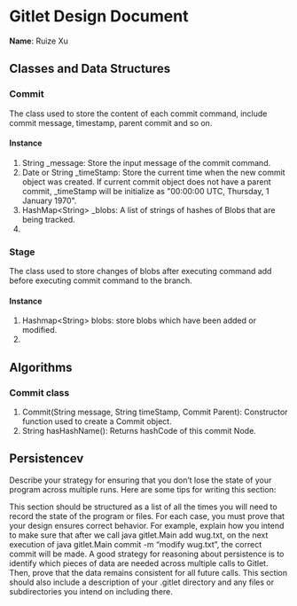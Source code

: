 # Gitlet Design Document

**Name**: Ruize Xu

## Classes and Data Structures
### Commit
The class used to store the content of each commit command,
include commit message, timestamp, parent commit and so on.
#### Instance
1. String _message: Store the input message of the commit command.
2. Date or String _timeStamp: Store the current time when the new commit
object was created. If current commit object does not have a parent commit, 
_timeStamp will be initialize as "00:00:00 UTC, Thursday, 1 January 1970".
3. HashMap\<String\> _blobs: A list of strings of hashes of Blobs that are being
tracked.
4. 

### Stage
The class used to store changes of blobs after executing command add 
before executing commit command to the branch.

#### Instance 
1. Hashmap\<String\> blobs: store blobs which have been added or modified.
2.


## Algorithms
### Commit class
1. Commit(String message, String timeStamp, Commit Parent): Constructor function 
used to create a Commit object.
2. String hasHashName(): Returns hashCode of this commit Node.


## Persistencev 
Describe your strategy for ensuring that you don’t lose the state of your program across multiple runs. Here are some tips for writing this section:

This section should be structured as a list of all the times you will need to record the state of the program or files. For each case, you must prove that your design ensures correct behavior. For example, explain how you intend to make sure that after we call java gitlet.Main add wug.txt, on the next execution of java gitlet.Main commit -m “modify wug.txt”, the correct commit will be made.
A good strategy for reasoning about persistence is to identify which pieces of data are needed across multiple calls to Gitlet. Then, prove that the data remains consistent for all future calls.
This section should also include a description of your .gitlet directory and any files or subdirectories you intend on including there.

 